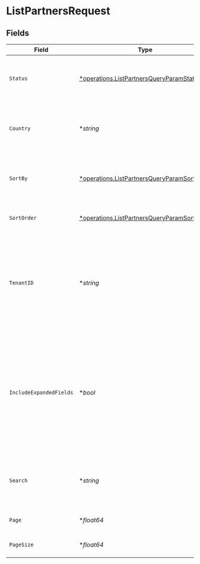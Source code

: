 # ListPartnersRequest


## Fields

| Field                                                                                                                                                                 | Type                                                                                                                                                                  | Required                                                                                                                                                              | Description                                                                                                                                                           | Example                                                                                                                                                               |
| --------------------------------------------------------------------------------------------------------------------------------------------------------------------- | --------------------------------------------------------------------------------------------------------------------------------------------------------------------- | --------------------------------------------------------------------------------------------------------------------------------------------------------------------- | --------------------------------------------------------------------------------------------------------------------------------------------------------------------- | --------------------------------------------------------------------------------------------------------------------------------------------------------------------- |
| `Status`                                                                                                                                                              | [*operations.ListPartnersQueryParamStatus](../../models/operations/listpartnersqueryparamstatus.md)                                                                   | :heavy_minus_sign:                                                                                                                                                    | A filter on the list based on the partner's `status` field.                                                                                                           | approved                                                                                                                                                              |
| `Country`                                                                                                                                                             | **string*                                                                                                                                                             | :heavy_minus_sign:                                                                                                                                                    | A filter on the list based on the partner's `country` field.                                                                                                          | US                                                                                                                                                                    |
| `SortBy`                                                                                                                                                              | [*operations.ListPartnersQueryParamSortBy](../../models/operations/listpartnersqueryparamsortby.md)                                                                   | :heavy_minus_sign:                                                                                                                                                    | The field to sort the partners by. The default is `saleAmount`.                                                                                                       | saleAmount                                                                                                                                                            |
| `SortOrder`                                                                                                                                                           | [*operations.ListPartnersQueryParamSortOrder](../../models/operations/listpartnersqueryparamsortorder.md)                                                             | :heavy_minus_sign:                                                                                                                                                    | The sort order. The default is `desc`.                                                                                                                                | desc                                                                                                                                                                  |
| `TenantID`                                                                                                                                                            | **string*                                                                                                                                                             | :heavy_minus_sign:                                                                                                                                                    | A case-sensitive filter on the list based on the partner's `tenantId` field. The value must be a string. Takes precedence over `search`.                              | 1K0NM7HCN944PEMZ3CQPH43H8                                                                                                                                             |
| `IncludeExpandedFields`                                                                                                                                               | **bool*                                                                                                                                                               | :heavy_minus_sign:                                                                                                                                                    | Whether to include stats fields on the partner (`clicks`, `leads`, `sales`, `saleAmount`, `commissions`, `netRevenue`). If false, those fields will be returned as 0. | true                                                                                                                                                                  |
| `Search`                                                                                                                                                              | **string*                                                                                                                                                             | :heavy_minus_sign:                                                                                                                                                    | A search query to filter partners by name, email, or tenantId.                                                                                                        | john                                                                                                                                                                  |
| `Page`                                                                                                                                                                | **float64*                                                                                                                                                            | :heavy_minus_sign:                                                                                                                                                    | The page number for pagination.                                                                                                                                       | 1                                                                                                                                                                     |
| `PageSize`                                                                                                                                                            | **float64*                                                                                                                                                            | :heavy_minus_sign:                                                                                                                                                    | The number of items per page.                                                                                                                                         | 50                                                                                                                                                                    |